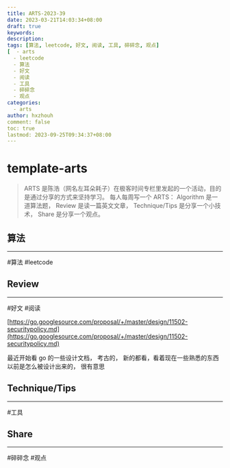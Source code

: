 ```yaml
---
title: ARTS-2023-39
date: 2023-03-21T14:03:34+08:00
draft: true
keywords: 
description: 
tags: [算法, leetcode, 好文, 阅读, 工具, 碎碎念, 观点]
[  - arts
  - leetcode
  - 算法
  - 好文
  - 阅读
  - 工具
  - 碎碎念
  - 观点
categories:
  - arts
author: hxzhouh
comment: false
toc: true
lastmod: 2023-09-25T09:34:37+08:00
---
```

# template-arts

>ARTS 是陈浩（网名左耳朵耗子）在极客时间专栏里发起的一个活动，目的是通过分享的方式来坚持学习。 每人每周写一个 ARTS： Algorithm 是一道算法题， Review 是读一篇英文文章， Technique/Tips 是分享一个小技术， Share 是分享一个观点。

<!-- more -->
## 算法
---
#算法 #leetcode


## Review
---
#好文 #阅读

[https://go.googlesource.com/proposal/+/master/design/11502-securitypolicy.md](https://go.googlesource.com/proposal/+/master/design/11502-securitypolicy.md)

最近开始看 go 的一些设计文档， 考古的， 新的都看，看着现在一些熟悉的东西以前是怎么被设计出来的， 很有意思

## Technique/Tips
---
#工具  

## Share
---
#碎碎念 #观点


